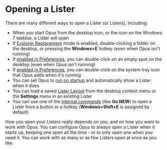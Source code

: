 # Opening a Lister

There are many different ways to open a Lister (or Listers), including:

- When you start Opus from the desktop icon, or the icon on the Windows 7 taskbar, a Lister will open
- If [Explorer Replacement](../explorer_replacement.md) mode is enabled, double-clicking a folder on the desktop, or pressing the **Windows+E** hotkey (even when Opus isn't running)
- If [enabled in Preferences](/Manual/preferences/preferences_categories/launching_opus/launching_opus_from_the_desktop.md), you can double-click on an empty spot on the desktop (even when Opus isn't running)
- If [enabled in Preferences](/Manual/preferences/preferences_categories/launching_opus/launching_opus_from_the_taskbar_icon.md), you can double-click on the system tray icon that Opus adds when it's running
- You can set Opus to [run on startup](/Manual/preferences/preferences_categories/launching_opus/launching_opus_on_startup.md) and automatically show a Lister when it does
- You can load a saved [Lister Layout](layouts/RAEDME.md) from the desktop context menu or the **Settings** menu in an existing Lister
- You can use one of the [internal commands](/Manual/reference/command_reference/internal_commands/RAEDME.md) (like **Go NEW**) to open a Lister from a button or a hotkey (**Windows+Shift+E** is assigned by default)

How you open your Listers really depends on you, and on how you want to work with Opus. You can configure Opus to always open a Lister when it starts up, keeping one open all the time - or to only open one when you need it. You can work with as many or as few Listers open at once as you like.
